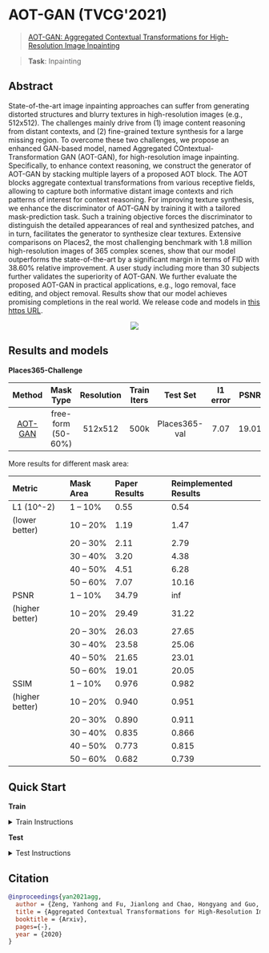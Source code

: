 # AOT-GAN (TVCG'2021)

> [AOT-GAN: Aggregated Contextual Transformations for High-Resolution Image Inpainting](https://arxiv.org/pdf/2104.01431.pdf)

> **Task**: Inpainting

<!-- [ALGORITHM] -->

## Abstract

<!-- [ABSTRACT] -->

State-of-the-art image inpainting approaches can suffer from generating distorted structures and blurry textures in high-resolution images (e.g., 512x512). The challenges mainly drive from (1) image content reasoning from distant contexts, and (2) fine-grained texture synthesis for a large missing region. To overcome these two challenges, we propose an enhanced GAN-based model, named Aggregated COntextual-Transformation GAN (AOT-GAN), for high-resolution image inpainting. Specifically, to enhance context reasoning, we construct the generator of AOT-GAN by stacking multiple layers of a proposed AOT block. The AOT blocks aggregate contextual transformations from various receptive fields, allowing to capture both informative distant image contexts and rich patterns of interest for context reasoning. For improving texture synthesis, we enhance the discriminator of AOT-GAN by training it with a tailored mask-prediction task. Such a training objective forces the discriminator to distinguish the detailed appearances of real and synthesized patches, and in turn, facilitates the generator to synthesize clear textures. Extensive comparisons on Places2, the most challenging benchmark with 1.8 million high-resolution images of 365 complex scenes, show that our model outperforms the state-of-the-art by a significant margin in terms of FID with 38.60% relative improvement. A user study including more than 30 subjects further validates the superiority of AOT-GAN. We further evaluate the proposed AOT-GAN in practical applications, e.g., logo removal, face editing, and object removal. Results show that our model achieves promising completions in the real world. We release code and models in [this https URL](https://github.com/researchmm/AOT-GAN-for-Inpainting).

<!-- [IMAGE] -->

<div align=center >
 <img src="https://user-images.githubusercontent.com/12756472/169230414-3ca7fb6b-cf2a-401f-8696-71df75a08c32.png"/>
</div >

## Results and models

**Places365-Challenge**

|                       Method                       |     Mask Type      | Resolution | Train Iters |   Test Set    | l1 error | PSNR  | SSIM  |        GPU Info         |                         Download                          |
| :------------------------------------------------: | :----------------: | :--------: | :---------: | :-----------: | :------: | :---: | :---: | :---------------------: | :-------------------------------------------------------: |
| [AOT-GAN](./aot-gan_smpgan_4xb4_places-512x512.py) | free-form (50-60%) |  512x512   |    500k     | Places365-val |   7.07   | 19.01 | 0.682 | 4 (GeForce GTX 1080 Ti) | [model](https://download.openmmlab.com/mmediting/inpainting/aot_gan/AOT-GAN_512x512_4x12_places_20220509-6641441b.pth) \| [log](https://download.openmmlab.com/mmediting/inpainting/aot_gan/AOT-GAN_512x512_4x12_places_20220509-6641441b.json) |

More results for different mask area:

<!-- SKIP THIS TABLE -->

| Metric          | Mask Area | Paper Results | Reimplemented Results |
| :-------------- | :-------- | :------------ | :-------------------- |
| L1 (10^-2)      | 1 – 10%   | 0.55          | 0.54                  |
| (lower better)  | 10 – 20%  | 1.19          | 1.47                  |
|                 | 20 – 30%  | 2.11          | 2.79                  |
|                 | 30 – 40%  | 3.20          | 4.38                  |
|                 | 40 – 50%  | 4.51          | 6.28                  |
|                 | 50 – 60%  | 7.07          | 10.16                 |
| PSNR            | 1 – 10%   | 34.79         | inf                   |
| (higher better) | 10 – 20%  | 29.49         | 31.22                 |
|                 | 20 – 30%  | 26.03         | 27.65                 |
|                 | 30 – 40%  | 23.58         | 25.06                 |
|                 | 40 – 50%  | 21.65         | 23.01                 |
|                 | 50 – 60%  | 19.01         | 20.05                 |
| SSIM            | 1 – 10%   | 0.976         | 0.982                 |
| (higher better) | 10 – 20%  | 0.940         | 0.951                 |
|                 | 20 – 30%  | 0.890         | 0.911                 |
|                 | 30 – 40%  | 0.835         | 0.866                 |
|                 | 40 – 50%  | 0.773         | 0.815                 |
|                 | 50 – 60%  | 0.682         | 0.739                 |

## Quick Start

**Train**

<details>
<summary>Train Instructions</summary>

You can use the following commands to train a model with cpu or single/multiple GPUs.

```shell
# cpu train
CUDA_VISIBLE_DEVICES=-1 python tools/train.py configs/aot_gan/aot-gan_smpgan_4xb4_places-512x512.py

# single-gpu train
python tools/train.py configs/aot_gan/aot-gan_smpgan_4xb4_places-512x512.py

# multi-gpu train
./tools/dist_train.sh configs/aot_gan/aot-gan_smpgan_4xb4_places-512x512.py 8
```

For more details, you can refer to **Train a model** part in [train_test.md](/docs/en/user_guides/train_test.md#Train-a-model-in-MMEditing).

</details>

**Test**

<details>
<summary>Test Instructions</summary>

You can use the following commands to test a model with cpu or single/multiple GPUs.

```shell
# cpu test
CUDA_VISIBLE_DEVICES=-1 python tools/test.py configs/aot_gan/aot-gan_smpgan_4xb4_places-512x512.py https://download.openmmlab.com/mmediting/inpainting/aot_gan/AOT-GAN_512x512_4x12_places_20220509-6641441b.pth

# single-gpu test
python tools/test.py configs/aot_gan/aot-gan_smpgan_4xb4_places-512x512.py https://download.openmmlab.com/mmediting/inpainting/aot_gan/AOT-GAN_512x512_4x12_places_20220509-6641441b.pth

# multi-gpu test
./tools/dist_test.sh configs/aot_gan/aot-gan_smpgan_4xb4_places-512x512.py https://download.openmmlab.com/mmediting/inpainting/aot_gan/AOT-GAN_512x512_4x12_places_20220509-6641441b.pth 8
```

For more details, you can refer to **Test a pre-trained model** part in [train_test.md](/docs/en/user_guides/train_test.md#Test-a-pre-trained-model-in-MMEditing).

</details>

## Citation

```bibtex
@inproceedings{yan2021agg,
  author = {Zeng, Yanhong and Fu, Jianlong and Chao, Hongyang and Guo, Baining},
  title = {Aggregated Contextual Transformations for High-Resolution Image Inpainting},
  booktitle = {Arxiv},
  pages={-},
  year = {2020}
}
```

